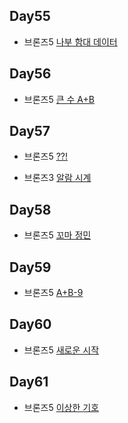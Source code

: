 ## Day55

* 브론즈5 [나부 함대 데이터](https://www.acmicpc.net/problem/9654)

## Day56

* 브론즈5 [큰 수 A+B](https://www.acmicpc.net/problem/10757)

## Day57

* 브론즈5 [??!](https://www.acmicpc.net/problem/10926)

* 브론즈3 [알람 시계](https://www.acmicpc.net/problem/2884)

## Day58

* 브론즈5 [꼬마 정민](https://www.acmicpc.net/problem/11382)

## Day59

* 브론즈5 [A+B-9](https://www.acmicpc.net/problem/15740)

## Day60

* 브론즈5 [새로운 시작](https://www.acmicpc.net/problem/15962)

## Day61

* 브론즈5 [이상한 기호](https://www.acmicpc.net/problem/15964)





